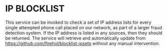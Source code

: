 # IP BLOCKLIST

This service can be invoked to check a set of IP address lists for every single attempted
phone call placed on our network, as part of a larger fraud detection system. If the IP address is
listed in any sources, then they should be returned. The service will retrieve and automatically
update from https://github.com/firehol/blocklist-ipsets without any manual intervention.

